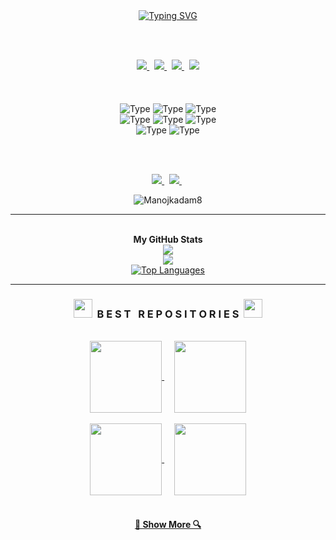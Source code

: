 <div align=center>
  <a href="https://git.io/typing-svg"><img src="http://readme-typing-svg.herokuapp.com?font=Fira+Code&duration=4000&pause=1000&color=FFFFFF&center=true&width=520&lines=Hey+My+name+is+Manoj+Kadam;I'm+an+Java+Full+Stack +Developer" alt="Typing SVG" /></a>
</div>

<br> <br>
<div align="center">
  <a href="https://www.linkedin.com/in/manoj-kadam/">
    <img src="https://img.shields.io/badge/LinkedIn%20-%0A66C2.svg?&style=for-the-badge&logo=LinkedIn&logoColor=000000&color=FFFFFF" target="_blank"/>
  </a>
  &nbsp;
  <a href="">
    <img src="https://img.shields.io/badge/Portfolio%20-%FFFFFF.svg?&style=for-the-badge&logo=Vercel&logoColor=000000&color=FFFFFF" target="_blank"/>
  </a>
   &nbsp;
  <a href="https://www.youtube.com/@CodeingWithManoj">
    <img src="https://img.shields.io/badge/Youtube20-%FFFFFF.svg?&style=for-the-badge&logo=Youtube&logoColor=000000&color=FFFFFF" target="_blank"/>
  </a>
   &nbsp;
  <a href="https://www.instagram.com/codeermanoj/">
    <img src="https://img.shields.io/badge/Instagram%20-%FFFFFF.svg?&style=for-the-badge&logo=instagram&logoColor=000000&color=FFFFFF" target="_blank"/>
  </a>
</div>
<br><br>
<br />
<div align="center">
  <img alt="Type" src="https://img.shields.io/badge/Java-000000?style=for-the-badge&color=FFFFFF" />
  <img alt="Type" src="https://img.shields.io/badge/react-000000?style=for-the-badge&color=FFFFFF" />
  <img alt="Type" src="https://img.shields.io/badge/Spring Boot-000000?style=for-the-badge&color=FFFFFF" />
  <br/>
  <img alt="Type" src="https://img.shields.io/badge/Hibernate-000000?style=for-the-badge&color=FFFFFF" />
  <img alt="Type" src="https://img.shields.io/badge/Mysql-000000?style=for-the-badge&color=FFFFFF" />
  <img alt="Type" src="https://img.shields.io/badge/HTML5-000000?style=for-the-badge&color=FFFFFF" />
  <br/>
  <img alt="Type" src="https://img.shields.io/badge/CSS-000000?style=for-the-badge&color=FFFFFF" />
  <img alt="Type" src="https://img.shields.io/badge/Javascript-000000?style=for-the-badge&color=FFFFFF" />
</div>

<br><br>
<div align="center">
<a  href="https://www.github.com/Manojkadam8" target="_blank" rel="noreferrer"><img
src="https://img.shields.io/github/followers/Manojkadam8?logo=github&logoColor=000000&style=for-the-badge&color=000000&labelColor=FFFFFF" />
</a>
 &nbsp;
<a  href="https://www.youtube.com/@CodeingWithManoj" target="_blank" rel="noreferrer"><img
src="https://img.shields.io/youtube/channel/subscribers/UCFdrSW0_sTp7950tIp6zafQ?logo=youtube&logoColor=000000&style=for-the-badge&color=000000&labelColor=FFFFFF" />
</a>
 &nbsp;
<p > <img src="https://komarev.com/ghpvc/?username=Manojkadam8&label=Profile%20views&color=000000&labelColor=FFFFFF&style=for-the-badge" alt="Manojkadam8" /> </p>

</div>
<hr>
<br>

 
<div align=center>
   <b align="center" >My GitHub Stats</b>
  <br>
  <a href="https://github.com/Manojkadam8/">
    <img src="https://github-readme-stats.vercel.app/api?username=Manojkadam8&show_icons=true&icon_color=FFFFFF&theme=dark&bg_color=FFFFFF00&hide_title=true&hide_border=true&hide=prs&include_all_commits=true" />
  </a>
 

<br>
<a href="http://www.github.com/Manojkadam8"><img src="https://github-readme-streak-stats.herokuapp.com/?user=Manojkadam8&stroke=ffffff&background=FFFFFF00&theme=dark&ring=22c55e&fire=22c55e&currStreakNum=ffffff&currStreakLabel=22c55e&sideNums=ffffff&sideLabels=ffffff&dates=ffffff&hide_border=true" /></a>

<br>
<a href="https://github.com/Manojkadam8" align="left"><img src="https://github-readme-stats.vercel.app/api/top-langs/?username=Manojkadam8&langs_count=10&title_color=22c55e&text_color=ffffff&icon_color=0891b2&bg_color=FFFFFF00&theme=dark&hide_border=true&locale=en&custom_title=Top%20%Languages" alt="Top Languages" /></a>
</div>



<hr>



<h3 align="center"><img src="https://slackmojis.com/emojis/59967-duck_dance/download" width="30"/>&nbsp;&nbsp;B E S T &nbsp; R E P O S I T O R I E S&nbsp;&nbsp;<img src="https://slackmojis.com/emojis/59967-duck_dance/download" width="30"/></h3>

<br> 

<div width="100%" align="center">
  <a align="center" href="https://github.com/Manojkadam8/manoj_portfolio" title="Manoj_Portfolio">
    <img align="center" height="115" src="https://github-readme-stats-git-masterrstaa-rickstaa.vercel.app/api/pin/?username=Manojkadam8&repo=manoj_portfolio&theme=dark&icon_color=FFFFFF&border_color=FFFFFF&bg_color=FFFFFF00&border_radius=10">
  </a>
  &nbsp;&nbsp;&nbsp;
  <a align="center" href="https://github.com/Manojkadam8/Blog_App" title="Blog App">
    <img align="center" height="115" src="https://github-readme-stats-git-masterrstaa-rickstaa.vercel.app/api/pin/?username=Manojkadam8&repo=Blog_App&theme=dark&icon_color=FFFFFF&border_color=FFFFFF&bg_color=FFFFFF00&border_radius=10">
  </a>
</div>

<br/>

<div width="100%" align="center">
  <a align="center" href="https://github.com/Manojkadam8/calculator" title="Calculator">
    <img align="center" height="115" src="https://github-readme-stats-git-masterrstaa-rickstaa.vercel.app/api/pin/?username=Manojkadam8&repo=calculator&theme=dark&icon_color=FFFFFF&border_color=FFFFFF&bg_color=FFFFFF00&border_radius=10">
  </a>
  &nbsp;&nbsp;&nbsp;
  <a align="center" href="https://github.com/Manojkadam8/Tic-Tac-Toe-Game" title="Tic-Tac-Toe-Game">
    <img align="center" height="115" src="https://github-readme-stats-git-masterrstaa-rickstaa.vercel.app/api/pin/?username=Manojkadam8&repo=Tic-Tac-Toe-Game&theme=dark&icon_color=FFFFFF&border_color=FFFFFF&bg_color=FFFFFF00&border_radius=10">
  </a>
</div>

<br>

<h4 align="center">
  <a href="https://github.com/Manojkadam8?tab=repositories" title="Show Repositories">🔎 Show More 🔍</a>
  






</a></div><br /><br /><br /><br /><br /><br /><br />
